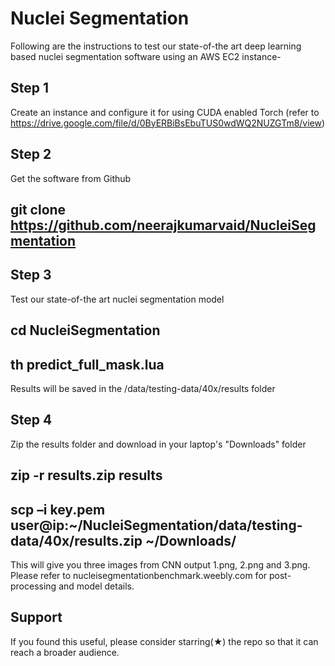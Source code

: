 # Nuclei Segmentation
Following are the instructions to test our state-of-the art deep learning based nuclei segmentation software using an AWS EC2 instance-

Step 1
---
Create an instance and configure it for using CUDA enabled Torch (refer to https://drive.google.com/file/d/0ByERBiBsEbuTUS0wdWQ2NUZGTm8/view)

Step 2
---
Get the software from Github

git clone https://github.com/neerajkumarvaid/NucleiSegmentation
---
Step 3
---
Test our state-of-the art nuclei segmentation model

cd NucleiSegmentation
---
th predict_full_mask.lua
---
Results will be saved in the /data/testing-data/40x/results folder

Step 4
---
Zip the results folder and download in your laptop's "Downloads" folder

zip  -r results.zip results
---
scp –i key.pem user@ip:~/NucleiSegmentation/data/testing-data/40x/results.zip  ~/Downloads/
---
This will give you three images from CNN output  1.png, 2.png and 3.png. Please refer to nucleisegmentationbenchmark.weebly.com for post-processing and model details.

Support
---
If you found this useful, please consider starring(★) the repo so that it can reach a broader audience.
